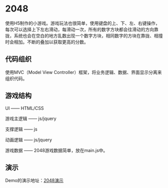 # 2048
使用H5制作的小游戏。游戏玩法也很简单，使用键盘的上、下、左、右键操作，每次可以选择上下左右滑动，每滑动一次，所有的数字方块都会往滑动的方向靠拢，系统也会在空白的地方乱数出现一个数字方块，相同数字的方块在靠拢、相撞时会相加。不断的叠加以获取更高的分数。

## 代码组织 ##
使用MVC（Model View Controller）框架，将业务逻辑、数据、界面显示分离来组织代码。

## 游戏结构 ##
UI —— HTML/CSS

游戏主逻辑 —— js/jquery

支撑逻辑 —— js

动画逻辑 —— js/jquery

游戏数据 —— 2048游戏数据简单，放在main.js中。

## 演示 ##
Demo的演示地址：[2048演示](https://hyhang.github.io/2048/)
